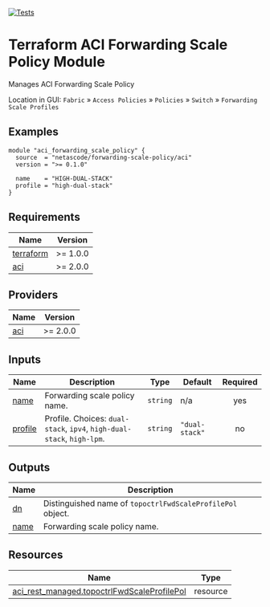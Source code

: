 <!-- BEGIN_TF_DOCS -->
[![Tests](https://github.com/netascode/terraform-aci-forwarding-scale-policy/actions/workflows/test.yml/badge.svg)](https://github.com/netascode/terraform-aci-forwarding-scale-policy/actions/workflows/test.yml)

# Terraform ACI Forwarding Scale Policy Module

Manages ACI Forwarding Scale Policy

Location in GUI:
`Fabric` » `Access Policies` » `Policies` » `Switch` » `Forwarding Scale Profiles`

## Examples

```hcl
module "aci_forwarding_scale_policy" {
  source  = "netascode/forwarding-scale-policy/aci"
  version = ">= 0.1.0"

  name    = "HIGH-DUAL-STACK"
  profile = "high-dual-stack"
}
```

## Requirements

| Name | Version |
|------|---------|
| <a name="requirement_terraform"></a> [terraform](#requirement\_terraform) | >= 1.0.0 |
| <a name="requirement_aci"></a> [aci](#requirement\_aci) | >= 2.0.0 |

## Providers

| Name | Version |
|------|---------|
| <a name="provider_aci"></a> [aci](#provider\_aci) | >= 2.0.0 |

## Inputs

| Name | Description | Type | Default | Required |
|------|-------------|------|---------|:--------:|
| <a name="input_name"></a> [name](#input\_name) | Forwarding scale policy name. | `string` | n/a | yes |
| <a name="input_profile"></a> [profile](#input\_profile) | Profile. Choices: `dual-stack`, `ipv4`, `high-dual-stack`, `high-lpm`. | `string` | `"dual-stack"` | no |

## Outputs

| Name | Description |
|------|-------------|
| <a name="output_dn"></a> [dn](#output\_dn) | Distinguished name of `topoctrlFwdScaleProfilePol` object. |
| <a name="output_name"></a> [name](#output\_name) | Forwarding scale policy name. |

## Resources

| Name | Type |
|------|------|
| [aci_rest_managed.topoctrlFwdScaleProfilePol](https://registry.terraform.io/providers/CiscoDevNet/aci/latest/docs/resources/rest_managed) | resource |
<!-- END_TF_DOCS -->